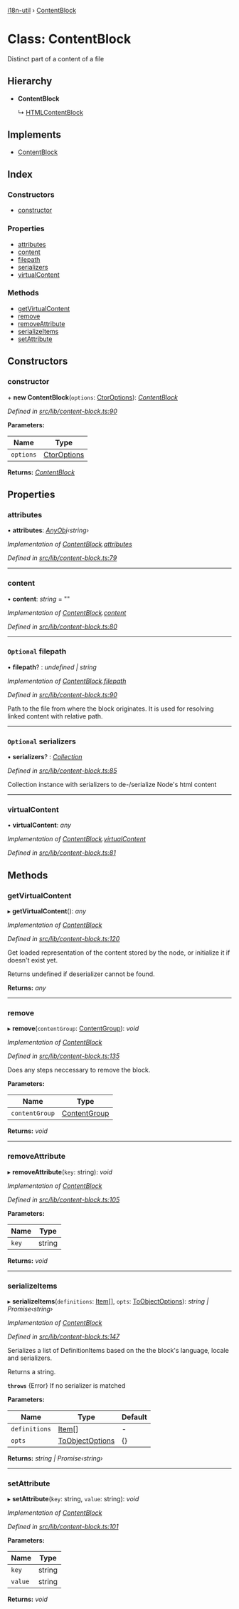 [i18n-util](../README.md) › [ContentBlock](contentblock.md)

# Class: ContentBlock

Distinct part of a content of a file

## Hierarchy

* **ContentBlock**

  ↳ [HTMLContentBlock](htmlcontentblock.md)

## Implements

* [ContentBlock](../README.md#contentblock)

## Index

### Constructors

* [constructor](contentblock.md#constructor)

### Properties

* [attributes](contentblock.md#attributes)
* [content](contentblock.md#content)
* [filepath](contentblock.md#optional-filepath)
* [serializers](contentblock.md#optional-serializers)
* [virtualContent](contentblock.md#virtualcontent)

### Methods

* [getVirtualContent](contentblock.md#getvirtualcontent)
* [remove](contentblock.md#remove)
* [removeAttribute](contentblock.md#removeattribute)
* [serializeItems](contentblock.md#serializeitems)
* [setAttribute](contentblock.md#setattribute)

## Constructors

###  constructor

\+ **new ContentBlock**(`options`: [CtorOptions](../README.md#ctoroptions)): *[ContentBlock](contentblock.md)*

*Defined in [src/lib/content-block.ts:90](https://github.com/JuroOravec/i18n-util/blob/c9cd5a0/src/lib/content-block.ts#L90)*

**Parameters:**

Name | Type |
------ | ------ |
`options` | [CtorOptions](../README.md#ctoroptions) |

**Returns:** *[ContentBlock](contentblock.md)*

## Properties

###  attributes

• **attributes**: *[AnyObj](../README.md#anyobj)‹string›*

*Implementation of [ContentBlock](../README.md#contentblock).[attributes](../README.md#attributes)*

*Defined in [src/lib/content-block.ts:79](https://github.com/JuroOravec/i18n-util/blob/c9cd5a0/src/lib/content-block.ts#L79)*

___

###  content

• **content**: *string* = ""

*Implementation of [ContentBlock](../README.md#contentblock).[content](../README.md#content)*

*Defined in [src/lib/content-block.ts:80](https://github.com/JuroOravec/i18n-util/blob/c9cd5a0/src/lib/content-block.ts#L80)*

___

### `Optional` filepath

• **filepath**? : *undefined | string*

*Implementation of [ContentBlock](../README.md#contentblock).[filepath](../README.md#optional-filepath)*

*Defined in [src/lib/content-block.ts:90](https://github.com/JuroOravec/i18n-util/blob/c9cd5a0/src/lib/content-block.ts#L90)*

Path to the file from where the block originates. It is used for
resolving linked content with relative path.

___

### `Optional` serializers

• **serializers**? : *[Collection](../README.md#abstract-collection)*

*Defined in [src/lib/content-block.ts:85](https://github.com/JuroOravec/i18n-util/blob/c9cd5a0/src/lib/content-block.ts#L85)*

Collection instance with serializers to de-/serialize Node's html content

___

###  virtualContent

• **virtualContent**: *any*

*Implementation of [ContentBlock](../README.md#contentblock).[virtualContent](../README.md#virtualcontent)*

*Defined in [src/lib/content-block.ts:81](https://github.com/JuroOravec/i18n-util/blob/c9cd5a0/src/lib/content-block.ts#L81)*

## Methods

###  getVirtualContent

▸ **getVirtualContent**(): *any*

*Implementation of [ContentBlock](../README.md#contentblock)*

*Defined in [src/lib/content-block.ts:120](https://github.com/JuroOravec/i18n-util/blob/c9cd5a0/src/lib/content-block.ts#L120)*

Get loaded representation of the content stored by the node, or
initialize it if doesn't exist yet.

Returns undefined if deserializer cannot be found.

**Returns:** *any*

___

###  remove

▸ **remove**(`contentGroup`: [ContentGroup](contentgroup.md)): *void*

*Implementation of [ContentBlock](../README.md#contentblock)*

*Defined in [src/lib/content-block.ts:135](https://github.com/JuroOravec/i18n-util/blob/c9cd5a0/src/lib/content-block.ts#L135)*

Does any steps neccessary to remove the block.

**Parameters:**

Name | Type |
------ | ------ |
`contentGroup` | [ContentGroup](contentgroup.md) |

**Returns:** *void*

___

###  removeAttribute

▸ **removeAttribute**(`key`: string): *void*

*Implementation of [ContentBlock](../README.md#contentblock)*

*Defined in [src/lib/content-block.ts:105](https://github.com/JuroOravec/i18n-util/blob/c9cd5a0/src/lib/content-block.ts#L105)*

**Parameters:**

Name | Type |
------ | ------ |
`key` | string |

**Returns:** *void*

___

###  serializeItems

▸ **serializeItems**(`definitions`: [Item](../README.md#item)[], `opts`: [ToObjectOptions](../README.md#toobjectoptions)): *string | Promise‹string›*

*Implementation of [ContentBlock](../README.md#contentblock)*

*Defined in [src/lib/content-block.ts:147](https://github.com/JuroOravec/i18n-util/blob/c9cd5a0/src/lib/content-block.ts#L147)*

Serializes a list of DefinitionItems based on the the block's
language, locale and serializers.

Returns a string.

**`throws`** {Error} If no serializer is matched

**Parameters:**

Name | Type | Default |
------ | ------ | ------ |
`definitions` | [Item](../README.md#item)[] | - |
`opts` | [ToObjectOptions](../README.md#toobjectoptions) | {} |

**Returns:** *string | Promise‹string›*

___

###  setAttribute

▸ **setAttribute**(`key`: string, `value`: string): *void*

*Implementation of [ContentBlock](../README.md#contentblock)*

*Defined in [src/lib/content-block.ts:101](https://github.com/JuroOravec/i18n-util/blob/c9cd5a0/src/lib/content-block.ts#L101)*

**Parameters:**

Name | Type |
------ | ------ |
`key` | string |
`value` | string |

**Returns:** *void*
